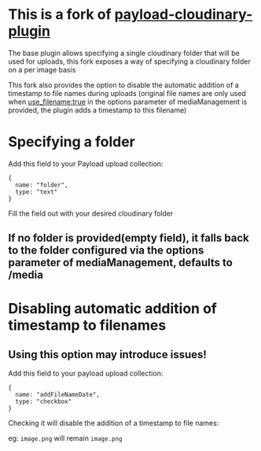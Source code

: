 # This is a fork of [payload-cloudinary-plugin](https://github.com/finkinfridom/payload-cloudinary-plugin)

The base plugin allows specifying a single cloudinary folder that will be used for uploads, this fork exposes a way of specifying a cloudinary folder on a per image basis

This fork also provides the option to disable the automatic addition of a timestamp to file names during uploads (original file names are only used when [use_filename:true](https://support.cloudinary.com/hc/en-us/articles/202520762-Uploading-assets-and-keeping-their-original-filenames) in the options parameter of mediaManagement is provided, the plugin adds a timestamp to this filename)

# Specifying a folder
Add this field to your Payload upload collection:

```
{
  name: "folder",
  type: "text"
}
```
Fill the field out with your desired cloudinary folder

## If no folder is provided(empty field), it falls back to the folder configured via the options parameter of mediaManagement, defaults to /media

# Disabling automatic addition of timestamp to filenames
## Using this option may introduce issues!

Add this field to your payload upload collection:

```
{
  name: "addFileNameDate",
  type: "checkbox"
}
```
Checking it will disable the addition of a timestamp to file names:

eg: ```image.png``` will remain ```image.png```